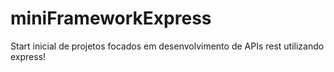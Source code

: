 # miniFrameworkExpress
Start inicial de projetos focados em desenvolvimento de APIs rest utilizando express!
